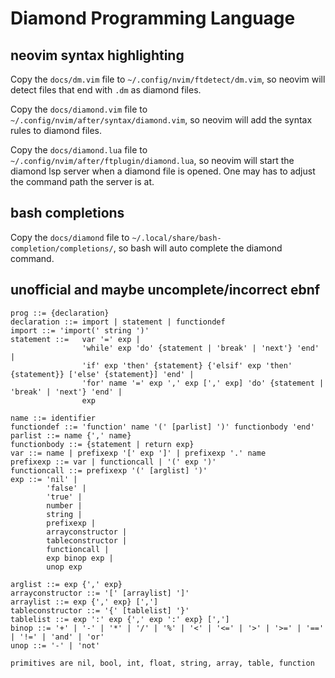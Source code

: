 # Diamond Programming Language

## neovim syntax highlighting

Copy the `docs/dm.vim` file to `~/.config/nvim/ftdetect/dm.vim`, so neovim will detect files
that end with `.dm` as diamond files.

Copy the `docs/diamond.vim` file to `~/.config/nvim/after/syntax/diamond.vim`, so neovim will
add the syntax rules to diamond files.

Copy the `docs/diamond.lua` file to `~/.config/nvim/after/ftplugin/diamond.lua`, so neovim will
start the diamond lsp server when a diamond file is opened.
One may has to adjust the command path the server is at.

## bash completions

Copy the `docs/diamond` file to `~/.local/share/bash-completion/completions/`, so bash will auto
complete the diamond command.

## unofficial and maybe uncomplete/incorrect ebnf

```
prog ::= {declaration}
declaration ::= import | statement | functiondef
import ::= 'import(' string ')'
statement ::= 	var '=' exp |
				'while' exp 'do' {statement | 'break' | 'next'} 'end' |
				'if' exp 'then' {statement} {'elsif' exp 'then' {statement}} ['else' {statement}] 'end' |
				'for' name '=' exp ',' exp [',' exp] 'do' {statement | 'break' | 'next'} 'end' |
				exp

name ::= identifier
functiondef ::= 'function' name '(' [parlist] ')' functionbody 'end'
parlist ::= name {',' name}
functionbody ::= {statement | return exp}
var ::= name | prefixexp '[' exp ']' | prefixexp '.' name
prefixexp ::= var | functioncall | '(' exp ')'
functioncall ::= prefixexp '(' [arglist] ')'
exp ::=	'nil' |
		'false' |
		'true' |
		number |
		string |
		prefixexp |
		arrayconstructor |
		tableconstructor |
		functioncall |
		exp binop exp |
		unop exp

arglist ::= exp {',' exp}
arrayconstructor ::= '[' [arraylist] ']'
arraylist ::= exp {',' exp} [',']
tableconstructor ::= '{' [tablelist] '}'
tablelist ::= exp ':' exp {',' exp ':' exp} [',']
binop ::= '+' | '-' | '*' | '/' | '%' | '<' | '<=' | '>' | '>=' | '==' | '!=' | 'and' | 'or'
unop ::= '-' | 'not'

primitives are nil, bool, int, float, string, array, table, function
```
